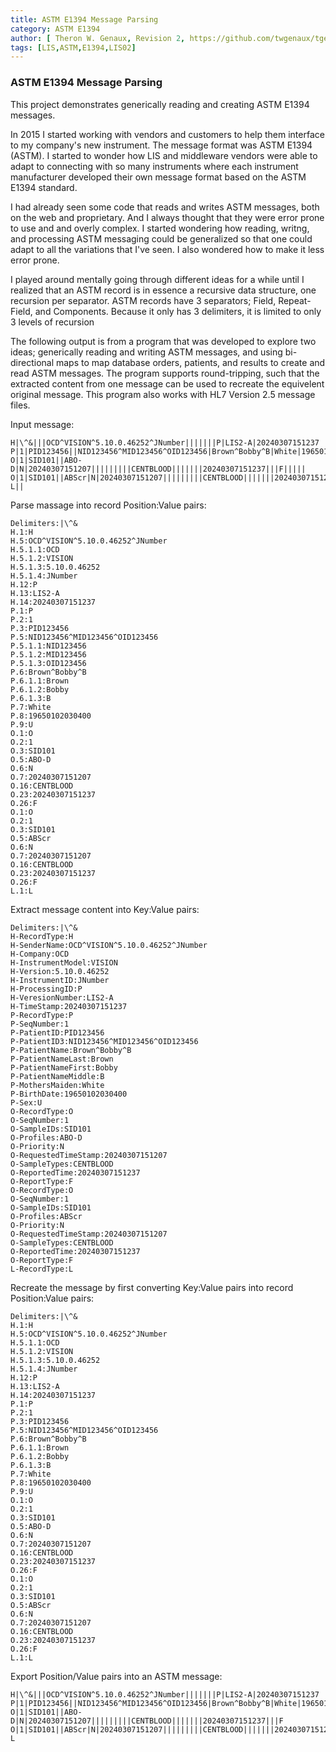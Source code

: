 ```yaml
---
title: ASTM E1394 Message Parsing
category: ASTM E1394
author: [ Theron W. Genaux, Revision 2, https://github.com/twgenaux/tgenaux-ASTM-LIS]
tags: [LIS,ASTM,E1394,LIS02]
---
```


### ASTM E1394 Message Parsing

This project demonstrates generically reading and creating ASTM  E1394 messages. 

In 2015 I started working with vendors and customers to help them interface to my company's new instrument. The message format was ASTM E1394 (ASTM). I started to wonder how LIS and middleware vendors were able to adapt to connecting with so many instruments where each instrument manufacturer developed their own message format based on the ASTM E1394 standard.

I had already seen some code that reads and writes ASTM messages, both on the web and proprietary. And I always thought that they were error prone to use and and overly complex. I started  wondering how reading, writng, and processing ASTM messaging could be generalized so that one could adapt to all the variations that I've seen. I also wondered how to make it less error prone.

I played around mentally going through different ideas for a while until I realized that an ASTM record is in essence a recursive data structure, one recursion per separator. ASTM records have 3 separators; Field, Repeat-Field, and Components. Because it only has 3 delimiters, it is limited to only 3 levels of recursion

The following output is from a program that was developed to explore two ideas; generically reading and writing ASTM messages, and using bi-directional maps to map database orders, patients, and results to create and read ASTM messages. The program supports round-tripping, such that the extracted content from one message can be used to recreate the equivelent original message. This program also works with HL7 Version 2.5 message files.


Input message:

```
H|\^&|||OCD^VISION^5.10.0.46252^JNumber|||||||P|LIS2-A|20240307151237
P|1|PID123456||NID123456^MID123456^OID123456|Brown^Bobby^B|White|19650102030400|U|||||||||||||||||||||||
O|1|SID101||ABO-D|N|20240307151207|||||||||CENTBLOOD|||||||20240307151237|||F|||||
O|1|SID101||ABScr|N|20240307151207|||||||||CENTBLOOD|||||||20240307151237|||F|||||
L||
```

Parse massage into record Position:Value pairs:

```
Delimiters:|\^&
H.1:H
H.5:OCD^VISION^5.10.0.46252^JNumber
H.5.1.1:OCD
H.5.1.2:VISION
H.5.1.3:5.10.0.46252
H.5.1.4:JNumber
H.12:P
H.13:LIS2-A
H.14:20240307151237
P.1:P
P.2:1
P.3:PID123456
P.5:NID123456^MID123456^OID123456
P.5.1.1:NID123456
P.5.1.2:MID123456
P.5.1.3:OID123456
P.6:Brown^Bobby^B
P.6.1.1:Brown
P.6.1.2:Bobby
P.6.1.3:B
P.7:White
P.8:19650102030400
P.9:U
O.1:O
O.2:1
O.3:SID101
O.5:ABO-D
O.6:N
O.7:20240307151207
O.16:CENTBLOOD
O.23:20240307151237
O.26:F
O.1:O
O.2:1
O.3:SID101
O.5:ABScr
O.6:N
O.7:20240307151207
O.16:CENTBLOOD
O.23:20240307151237
O.26:F
L.1:L
```



Extract message content into Key:Value pairs:

```
Delimiters:|\^&
H-RecordType:H
H-SenderName:OCD^VISION^5.10.0.46252^JNumber
H-Company:OCD
H-InstrumentModel:VISION
H-Version:5.10.0.46252
H-InstrumentID:JNumber
H-ProcessingID:P
H-VeresionNumber:LIS2-A
H-TimeStamp:20240307151237
P-RecordType:P
P-SeqNumber:1
P-PatientID:PID123456
P-PatientID3:NID123456^MID123456^OID123456
P-PatientName:Brown^Bobby^B
P-PatientNameLast:Brown
P-PatientNameFirst:Bobby
P-PatientNameMiddle:B
P-MothersMaiden:White
P-BirthDate:19650102030400
P-Sex:U
O-RecordType:O
O-SeqNumber:1
O-SampleIDs:SID101
O-Profiles:ABO-D
O-Priority:N
O-RequestedTimeStamp:20240307151207
O-SampleTypes:CENTBLOOD
O-ReportedTime:20240307151237
O-ReportType:F
O-RecordType:O
O-SeqNumber:1
O-SampleIDs:SID101
O-Profiles:ABScr
O-Priority:N
O-RequestedTimeStamp:20240307151207
O-SampleTypes:CENTBLOOD
O-ReportedTime:20240307151237
O-ReportType:F
L-RecordType:L
```


Recreate the message by first converting Key:Value pairs into record Position:Value pairs:

```
Delimiters:|\^&
H.1:H
H.5:OCD^VISION^5.10.0.46252^JNumber
H.5.1.1:OCD
H.5.1.2:VISION
H.5.1.3:5.10.0.46252
H.5.1.4:JNumber
H.12:P
H.13:LIS2-A
H.14:20240307151237
P.1:P
P.2:1
P.3:PID123456
P.5:NID123456^MID123456^OID123456
P.6:Brown^Bobby^B
P.6.1.1:Brown
P.6.1.2:Bobby
P.6.1.3:B
P.7:White
P.8:19650102030400
P.9:U
O.1:O
O.2:1
O.3:SID101
O.5:ABO-D
O.6:N
O.7:20240307151207
O.16:CENTBLOOD
O.23:20240307151237
O.26:F
O.1:O
O.2:1
O.3:SID101
O.5:ABScr
O.6:N
O.7:20240307151207
O.16:CENTBLOOD
O.23:20240307151237
O.26:F
L.1:L
```



Export Position/Value pairs into an ASTM message:

```
H|\^&|||OCD^VISION^5.10.0.46252^JNumber|||||||P|LIS2-A|20240307151237
P|1|PID123456||NID123456^MID123456^OID123456|Brown^Bobby^B|White|19650102030400|U
O|1|SID101||ABO-D|N|20240307151207|||||||||CENTBLOOD|||||||20240307151237|||F
O|1|SID101||ABScr|N|20240307151207|||||||||CENTBLOOD|||||||20240307151237|||F
L
```

